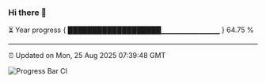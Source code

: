 ### Hi there 👋

⏳ Year progress { ███████████████████▁▁▁▁▁▁▁▁▁▁▁ } 64.75 %

---

⏰ Updated on Mon, 25 Aug 2025 07:39:48 GMT

![Progress Bar CI](https://github.com/IshwaranRudhara/GIT-ACTION/workflows/Progress%20Bar%20CI/badge.svg)
